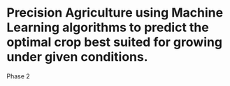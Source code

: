 # Precision Agriculture using Machine Learning algorithms to predict the optimal crop best suited for growing under given conditions. 
Phase 2